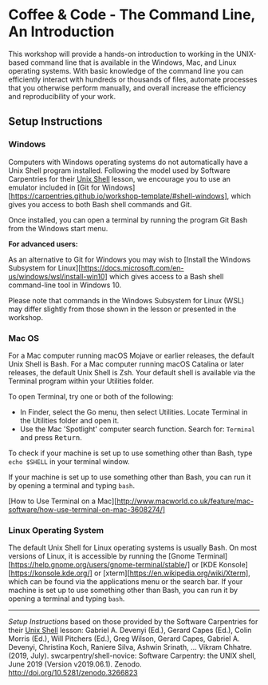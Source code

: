# Coffee & Code - The Command Line, An Introduction

This workshop will provide a hands-on introduction to working in the UNIX-based command line that is available in the Windows, Mac, and Linux operating systems. With basic knowledge of the command line you can efficiently interact with hundreds or thousands of files, automate processes that you otherwise perform manually, and overall increase the efficiency and reproducibility of your work.

## Setup Instructions

### Windows
Computers with Windows operating systems do not automatically have a Unix Shell program installed.
Following the model used by Software Carpentries for their [Unix Shell](http://swcarpentry.github.io/shell-novice/) lesson, we encourage you to use an emulator included in [Git for Windows][https://carpentries.github.io/workshop-template/#shell-windows], which gives you access to both Bash shell commands and Git.

Once installed, you can open a terminal by running the program Git Bash from the Windows start menu.

**For advanced users:**

As an alternative to Git for Windows you may wish to [Install the Windows Subsystem for Linux][https://docs.microsoft.com/en-us/windows/wsl/install-win10]
which gives access to a Bash shell command-line tool in Windows 10.

Please note that commands in the Windows Subsystem for Linux (WSL) may differ slightly
from those shown in the lesson or presented in the workshop.

### Mac OS
For a Mac computer running macOS Mojave or earlier releases, the default Unix Shell is Bash.
For a Mac computer running macOS Catalina or later releases, the default Unix Shell is Zsh.
Your default shell is available via the Terminal program within your Utilities folder.

To open Terminal, try one or both of the following:
* In Finder, select the Go menu, then select Utilities.
  Locate Terminal in the Utilities folder and open it.
* Use the Mac 'Spotlight' computer search function.
  Search for: `Terminal` and press <kbd>Return</kbd>.

To check if your machine is set up to use something other than Bash,
type `echo $SHELL` in your terminal window.

If your machine is set up to use something other than Bash,
you can run it by opening a terminal and typing `bash`.

[How to Use Terminal on a Mac][http://www.macworld.co.uk/feature/mac-software/how-use-terminal-on-mac-3608274/]

### Linux Operating System

The default Unix Shell for Linux operating systems is usually Bash.
On most versions of Linux, it is accessible by running the
[Gnome Terminal][https://help.gnome.org/users/gnome-terminal/stable/] or [KDE Konsole][https://konsole.kde.org/] or [xterm][https://en.wikipedia.org/wiki/Xterm],
which can be found via the applications menu or the search bar.
If your machine is set up to use something other than Bash,
you can run it by opening a terminal and typing `bash`.

--------------

*Setup Instructions* based on those provided by the Software Carpentries for their [Unix Shell](http://swcarpentry.github.io/shell-novice/) lesson: Gabriel A. Devenyi (Ed.), Gerard Capes (Ed.), Colin Morris (Ed.), Will Pitchers (Ed.),
Greg Wilson, Gerard Capes, Gabriel A. Devenyi, Christina Koch, Raniere Silva, Ashwin Srinath, … Vikram Chhatre.
(2019, July). swcarpentry/shell-novice: Software Carpentry: the UNIX shell, June 2019 (Version v2019.06.1).
Zenodo. http://doi.org/10.5281/zenodo.3266823
